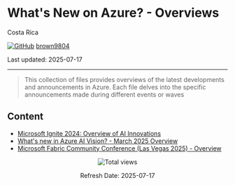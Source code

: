 # What's New on Azure? - Overviews 

Costa Rica

[![GitHub](https://img.shields.io/badge/--181717?logo=github&logoColor=ffffff)](https://github.com/)
[brown9804](https://github.com/brown9804)

Last updated: 2025-07-17

------------------------------------------

> This collection of files provides overviews of the latest developments and announcements in Azure. Each file delves into the specific announcements made during different events or waves

## Content 

- [Microsoft Ignite 2024: Overview of AI Innovations](./0_IgniteNews_2024.md)
- [​What's new in Azure AI Vision?​ - March 2025 Overview](./1_AIvisionMarch2025.md)
- [Microsoft Fabric Community Conference (Las Vegas 2025) - Overview](./2_FabricConfVegas2025.md)

<!-- START BADGE -->
<div align="center">
  <img src="https://img.shields.io/badge/Total%20views-366-limegreen" alt="Total views">
  <p>Refresh Date: 2025-07-17</p>
</div>
<!-- END BADGE -->

